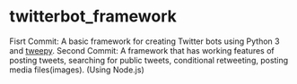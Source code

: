 # twitterbot_framework

Fisrt Commit: A basic framework for creating Twitter bots using Python 3 and [tweepy](http://www.tweepy.org). 
Second Commit: A framework that has working features of posting tweets, searching for public tweets, conditional retweeting, posting media files(images). (Using Node.js)
